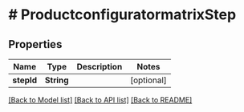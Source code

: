 # # ProductconfiguratormatrixStep


## Properties


Name | Type | Description | Notes
------------ | ------------- | ------------- | -------------
**stepId**| **String** |   | [optional]


[[Back to Model list]](../../README.md#models) [[Back to API list]](../../README.md#endpoints) [[Back to README]](../../README.md)